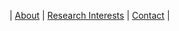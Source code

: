 | [About](https://github.com/lifelong-student/Priya-Singh/blob/main/about.md) | [Research Interests](https://github.com/lifelong-student/Priya-Singh/blob/main/interest.md) | [Contact](https://github.com/lifelong-student/Priya-Singh/blob/main/contact.md) |







